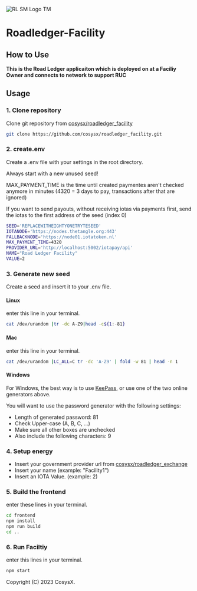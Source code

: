 ![RL SM Logo TM](https://user-images.githubusercontent.com/18197505/212445034-b360b944-cedb-4b45-a2e3-cbe404277b36.png)

# Roadledger-Facility

## How to Use

**This is the Road Ledger applicaiton which is deployed on at a Faciliy Owner and connects to network to support RUC**

## Usage

### 1. Clone repository

Clone git repository from [cosysx/roadledger_facility](https://github.com/cosysx/roadledger_facility)
```bash
git clone https://github.com/cosysx/roadledger_facility.git
```

### 2. create.env

Create a .env file with your settings in the root directory.

Always start with a new unused seed!

MAX_PAYMENT_TIME is the time until created paymentes aren't checked anymore in minutes (4320 = 3 days to pay, transactions after that are ignored)

If you want to send payouts, without receiving iotas via payments first, send the iotas to the first address of the seed (index 0)

```bash
SEED='REPLACEWITHEIGHTYONETRYTESEED'
IOTANODE='https://nodes.thetangle.org:443'
FALLBACKNODE='https://node01.iotatoken.nl'
MAX_PAYMENT_TIME=4320
PROVIDER_URL='http://localhost:5002/iotapay/api'
NAME="Road Ledger Facility"
VALUE=2
```

### 3. Generate new seed

Create a seed and insert it to your .env file.

#### Linux
 enter this line in your terminal.
```bash
cat /dev/urandom |tr -dc A-Z9|head -c${1:-81}
```

#### Mac
 enter this line in your terminal.
```bash
cat /dev/urandom |LC_ALL=C tr -dc 'A-Z9' | fold -w 81 | head -n 1
```

#### Windows
For Windows, the best way is to use [KeePass](https://keepass.info/), or use one of the two online generators above.

You will want to use the password generator with the following settings:

- Length of generated password: 81
- Check Upper-case (A, B, C, ...)
- Make sure all other boxes are unchecked
- Also include the following characters: 9

### 4. Setup energy

- Insert your government provider url from [cosysx/roadledger_exchange](https://github.com/cosysx/roadledger_exchange)
- Insert your name (example: "Facility1")
- Insert an IOTA Value. (example: 2) 

### 5. Build the frontend

enter these lines in your terminal.
```bash
cd frontend
npm install
npm run build
cd ..
```

### 6. Run Faciltiy

enter this lines in your terminal.
```bash
npm start
```

Copyright (C) 2023 CosysX.
